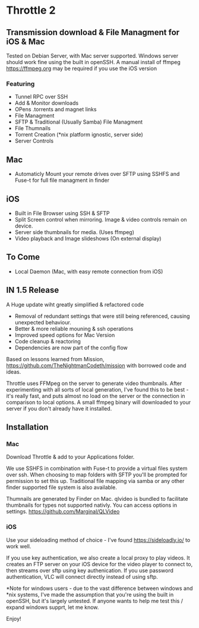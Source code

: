 #  Throttle 2

## Transmission download & File Managment for iOS & Mac

Tested on Debian Server, with Mac server supported.
Windows server should work fine using the built in openSSH. A manual install of ffmpeg https://ffmpeg.org may be required if you use the iOS version

### Featuring
- Tunnel RPC over SSH
- Add & Monitor downloads
- OPens .torrents and magnet links
- File Managment
- SFTP & Traditional (Usually Samba) File Managment
- File Thumnails
- Torrent Creation (\*nix platform ignostic, server side)
- Server Controls


## Mac
- Automaticly Mount your remote drives over SFTP using SSHFS and Fuse-t for full file managment in finder

## iOS
- Built in File Browser using SSH & SFTP
- Split Screen control when mirroring. Image & video controls remain on device.
- Server side thumbnails for media. (Uses ffmpeg)
- Video playback and Image slideshows (On external display)

## To Come
- Local Daemon (Mac, with easy remote connection from iOS)

## IN 1.5 Release
A Huge update wiht greatly simplified & refactored code
- Removal of redundant settings that were still being referenced, causing unexpected behaviour.
- Better & more reliable mouning & ssh operations
- Improved speed options for Mac Version
- Code cleanup & reactoring
- Dependencies are now part of the config flow

Based on lessons learned from Mission, https://github.com/TheNightmanCodeth/mission with borrowed code and ideas.

Throttle uses FFMpeg on the server to generate video thumbnails. After experimenting with all sorts of local generation, I've found this to be best - it's really fast, and puts almost no load on the server or the connection in comparison to local options.
A small ffmpeg binary will downloaded to your server if you don't already have it installed.


## Installation

### Mac

Download Throttle & add to your Applications folder.

We use SSHFS in combination with Fuse-t to provide a virtual files system over ssh. When choosing to map folders with SFTP you'll be prompted for permission to set this up.
Traditional file mapping via samba or any other finder supported file system is also available.

Thumnails are generated by Finder on Mac. qlvideo is bundled to facilitate thumbnails for types not supported nativly. You can access options in settings.
https://github.com/Marginal/QLVideo


### iOS
Use your sideloading method of choice - I've found https://sideloadly.io/ to work well.

If you use key authentication, we also create a local proxy to play videos. It creates an FTP server on your iOS device for the video player to connect to, then streams over sftp using key authenication.
If you use password authentication, VLC will connect directly instead of using sftp.

*Note for windows users - due to the vast difference between windows and \*nix systems, I've made the assumption that you're using the built in openSSH, but it's largely untested. If anyone wants to help me test this / expand windows supprt, let me know.

Enjoy! 
